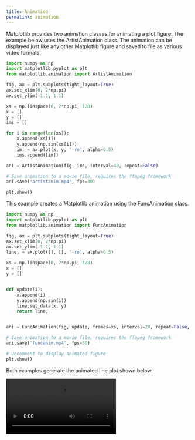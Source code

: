 ```yaml
---
title: Animation
permalink: animation
---
```


Matplotlib provides two animation classes for animating a plot figure. The example below uses the ArtistAnimation class. The animation can be displayed just like any other Matplotlib figure and saved to file as various video formats.

```python
import numpy as np
import matplotlib.pyplot as plt
from matplotlib.animation import ArtistAnimation

fig, ax = plt.subplots(tight_layout=True)
ax.set_xlim(0, 2*np.pi)
ax.set_ylim(-1.1, 1.1)

xs = np.linspace(0, 2*np.pi, 128)
x = []
y = []
ims = []

for i in range(len(xs)):
    x.append(xs[i])
    y.append(np.sin(xs[i]))
    im, = ax.plot(x, y, '-ro', alpha=0.5)
    ims.append([im])

ani = ArtistAnimation(fig, ims, interval=40, repeat=False)

# Save animation to a movie file, requires the ffmpeg framework
ani.save('artistanim.mp4', fps=30)

plt.show()
```

This example creates a Matplotlib animation using the FuncAnimation class.

```python
import numpy as np
import matplotlib.pyplot as plt
from matplotlib.animation import FuncAnimation

fig, ax = plt.subplots(tight_layout=True)
ax.set_xlim(0, 2*np.pi)
ax.set_ylim(-1.1, 1.1)
line, = ax.plot([], [], '-ro', alpha=0.5)

xs = np.linspace(0, 2*np.pi, 128)
x = []
y = []


def update(i):
    x.append(i)
    y.append(np.sin(i))
    line.set_data(x, y)
    return line,


ani = FuncAnimation(fig, update, frames=xs, interval=20, repeat=False, blit=True)

# Save animation to a movie file, requires the ffmpeg framework
ani.save('funcanim.mp4', fps=30)

# Uncomment to display animated figure
plt.show()
```

Both examples generate the animated line plot shown below.

<video controls style="max-width:600px;">
    <source src="/pythonic/images/artistanim.mp4" type="video/mp4">
    Sorry, your browser doesn't support this embedded video.
</video>
